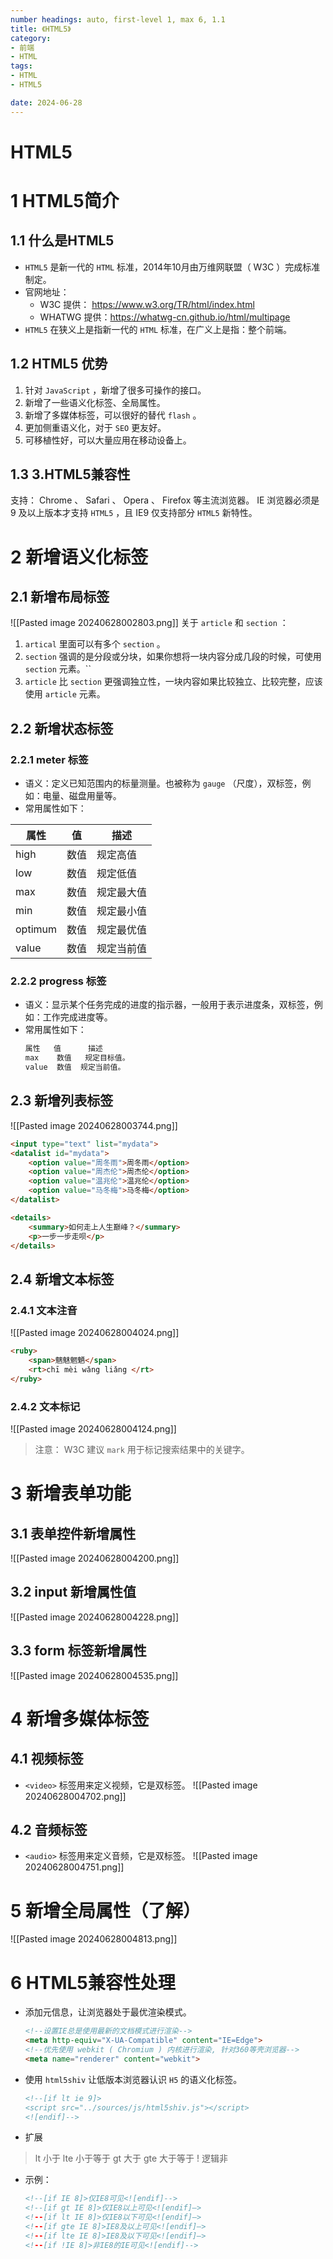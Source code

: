 ```yaml
---
number headings: auto, first-level 1, max 6, 1.1
title: 《HTML5》
category:
- 前端
- HTML
tags:
- HTML
- HTML5

date: 2024-06-28
---
```

# HTML5

# 1 HTML5简介
## 1.1 什么是HTML5
- `HTML5` 是新一代的 `HTML` 标准，2014年10月由万维网联盟（ W3C ）完成标准制定。
- 官网地址：
	- W3C 提供： https://www.w3.org/TR/html/index.html
	- WHATWG 提供：https://whatwg-cn.github.io/html/multipage
- `HTML5` 在狭义上是指新一代的 `HTML` 标准，在广义上是指：整个前端。
## 1.2 HTML5 优势
1. 针对 `JavaScript` ，新增了很多可操作的接口。
2. 新增了一些语义化标签、全局属性。
3. 新增了多媒体标签，可以很好的替代 `flash` 。
4. 更加侧重语义化，对于 `SEO` 更友好。
5. 可移植性好，可以大量应用在移动设备上。
## 1.3 3.HTML5兼容性
支持： Chrome 、 Safari 、 Opera 、 Firefox 等主流浏览器。
IE 浏览器必须是 9 及以上版本才支持 `HTML5` ，且 IE9 仅支持部分 `HTML5` 新特性。
# 2 新增语义化标签
## 2.1 新增布局标签
![[Pasted image 20240628002803.png]]
关于 `article` 和 `section` ：
1. `artical` 里面可以有多个 `section` 。
2. `section` 强调的是分段或分块，如果你想将一块内容分成几段的时候，可使用 `section` 元素。``
3. `article` 比 `section` 更强调独立性，一块内容如果比较独立、比较完整，应该使用 `article` 元素。
## 2.2 新增状态标签
### 2.2.1 meter 标签
- 语义：定义已知范围内的标量测量。也被称为 `gauge` （尺度），双标签，例如：电量、磁盘用量等。
- 常用属性如下：

| 属性      | 值   | 描述    |
| ------- | --- | ----- |
| high    | 数值  | 规定高值  |
| low     | 数值  | 规定低值  |
| max     | 数值  | 规定最大值 |
| min     | 数值  | 规定最小值 |
| optimum | 数值  | 规定最优值 |
| value   | 数值  | 规定当前值 |
### 2.2.2 progress 标签
- 语义：显示某个任务完成的进度的指示器，一般用于表示进度条，双标签，例如：工作完成进度等。
- 常用属性如下：
	```bash
	属性   值      描述
	max    数值   规定目标值。
	value  数值  规定当前值。
	```

## 2.3 新增列表标签
![[Pasted image 20240628003744.png]]

```html
<input type="text" list="mydata">
<datalist id="mydata">
	<option value="周冬雨">周冬雨</option>
	<option value="周杰伦">周杰伦</option>
	<option value="温兆伦">温兆伦</option>
	<option value="马冬梅">马冬梅</option>
</datalist>

<details>
	<summary>如何走上人生巅峰？</summary>
	<p>一步一步走呗</p>
</details>
```

## 2.4 新增文本标签

### 2.4.1 文本注音
![[Pasted image 20240628004024.png]]

```html
<ruby>
	<span>魑魅魍魉</span>
	<rt>chī mèi wǎng liǎng </rt>
</ruby>
```
### 2.4.2 文本标记
![[Pasted image 20240628004124.png]]
> 注意： W3C 建议 `mark` 用于标记搜索结果中的关键字。

# 3 新增表单功能
## 3.1 表单控件新增属性
![[Pasted image 20240628004200.png]]

## 3.2 input 新增属性值
![[Pasted image 20240628004228.png]]

## 3.3 form 标签新增属性
![[Pasted image 20240628004535.png]]
# 4 新增多媒体标签
## 4.1 视频标签

- `<video>` 标签用来定义视频，它是双标签。
![[Pasted image 20240628004702.png]]

## 4.2 音频标签
- `<audio>` 标签用来定义音频，它是双标签。
![[Pasted image 20240628004751.png]]

# 5 新增全局属性（了解）
![[Pasted image 20240628004813.png]]

# 6 HTML5兼容性处理
- 添加元信息，让浏览器处于最优渲染模式。
	```html
	<!--设置IE总是使用最新的文档模式进行渲染-->
	<meta http-equiv="X-UA-Compatible" content="IE=Edge">
	<!--优先使用 webkit ( Chromium ) 内核进行渲染, 针对360等壳浏览器-->
	<meta name="renderer" content="webkit">
	```
- 使用 `html5shiv` 让低版本浏览器认识 `H5` 的语义化标签。
	```html
	<!--[if lt ie 9]>
	<script src="../sources/js/html5shiv.js"></script>
	<![endif]-->
	```

- 扩展
> lt 小于
> lte 小于等于
> gt 大于
> gte 大于等于
> ! 逻辑非
- 示例：
	```html
	<!--[if IE 8]>仅IE8可见<![endif]-->
	<!--[if gt IE 8]>仅IE8以上可见<![endif]—>
	<!--[if lt IE 8]>仅IE8以下可见<![endif]—>
	<!--[if gte IE 8]>IE8及以上可见<![endif]—>
	<!--[if lte IE 8]>IE8及以下可见<![endif]—>
	<!--[if !IE 8]>非IE8的IE可见<![endif]-->
	```
